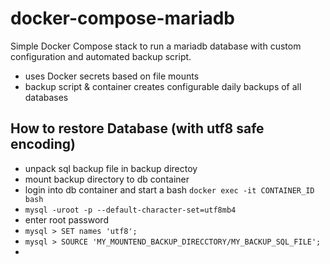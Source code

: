 # docker-compose-mariadb
Simple Docker Compose stack to run a mariadb database with custom configuration and automated backup script. 

* uses Docker secrets based on file mounts
* backup script & container creates configurable daily backups of all databases


## How to restore Database (with utf8 safe encoding)
* unpack sql backup file in backup directoy
* mount backup directory to db container
* login into db container and start a bash `docker exec -it CONTAINER_ID bash`
* `mysql -uroot -p --default-character-set=utf8mb4`
* enter root password
* `mysql > SET names 'utf8';`
* `mysql > SOURCE 'MY_MOUNTEND_BACKUP_DIRECCTORY/MY_BACKUP_SQL_FILE';`
*
